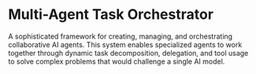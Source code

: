 # Multi-Agent Task Orchestrator

A sophisticated framework for creating, managing, and orchestrating collaborative AI agents. This system enables specialized agents to work together through dynamic task decomposition, delegation, and tool usage to solve complex problems that would challenge a single AI model.

